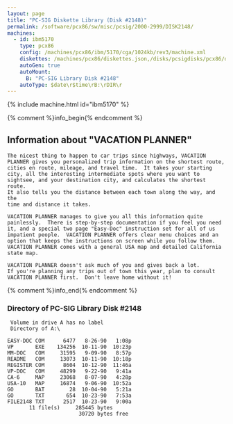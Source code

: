 ```yaml
---
layout: page
title: "PC-SIG Diskette Library (Disk #2148)"
permalink: /software/pcx86/sw/misc/pcsig/2000-2999/DISK2148/
machines:
  - id: ibm5170
    type: pcx86
    config: /machines/pcx86/ibm/5170/cga/1024kb/rev3/machine.xml
    diskettes: /machines/pcx86/diskettes.json,/disks/pcsigdisks/pcx86/diskettes.json
    autoGen: true
    autoMount:
      B: "PC-SIG Library Disk #2148"
    autoType: $date\r$time\rB:\rDIR\r
---
```


{% include machine.html id="ibm5170" %}

{% comment %}info_begin{% endcomment %}

## Information about "VACATION PLANNER"

    The nicest thing to happen to car trips since highways, VACATION
    PLANNER gives you personalized trip information on the shortest route,
    cities en route, mileage, and travel time.  It takes your starting
    city, all the interesting intermediate spots where you want to
    sightsee, and your destination city, and calculates the shortest route.
    It also tells you the distance between each town along the way, and the
    time and distance it takes.
    
    VACATION PLANNER manages to give you all this information quite
    painlessly.  There is step-by-step documentation if you feel you need
    it, and a special two page "Easy-Doc" instruction set for all of us
    impatient people.  VACATION PLANNER offers clear menu choices and an
    option that keeps the instructions on screen while you follow them.
    VACATION PLANNER comes with a general USA map and detailed California
    state map.
    
    VACATION PLANNER doesn't ask much of you and gives back a lot.
    If you're planning any trips out of town this year, plan to consult
    VACATION PLANNER first.  Don't leave home without it!
{% comment %}info_end{% endcomment %}


### Directory of PC-SIG Library Disk #2148

     Volume in drive A has no label
     Directory of A:\

    EASY-DOC COM      6477   8-26-90   1:08p
    VP       EXE    134256  10-11-90  10:23p
    MM-DOC   COM     31595   9-09-90   8:57p
    README   COM     13073  10-11-90  10:18p
    REGISTER COM      8604  10-12-90  11:46a
    VP-DOC   COM     48299   9-22-90   9:41a
    CA-6     MAP     23068   8-07-90   4:28p
    USA-10   MAP     16874   9-06-90  10:52a
    GO       BAT        28  10-04-90   5:21a
    GO       TXT       654  10-23-90   7:53a
    FILE2148 TXT      2517  10-23-90   9:00a
           11 file(s)     285445 bytes
                           30720 bytes free

